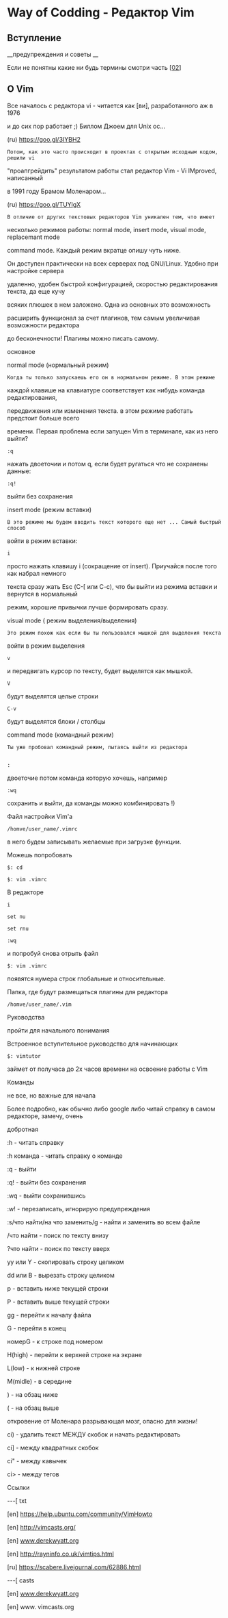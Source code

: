 <!--
File          : 03.md

Created       : Tue 07 Jul 2015 22:58:41
Last Modified : Fri 10 Jul 2015 23:49:20
Maintainer    : sharlaran
-->


# Way of Codding - Редактор Vim #

## Вступление ##

__предупреждения и советы __

Если не понятны какие ни будь термины смотри часть \[[02](./02.md)\]


## О Vim ##

Все началось с редактора vi - читается как [ви], разработанного аж в 1976

и до сих пор работает ;) Биллом Джоем для Unix ос...

(ru) https://goo.gl/3IYBH2

    Потом, как это часто происходит в проектах с открытым исходным кодом, решили vi

"проапгрейдить"  результатом работы стал редактор Vim - Vi IMproved, написанный

в 1991 году Брамом Моленаром...

(ru) https://goo.gl/TUYlgX

    В отличие от других текстовых редакторов Vim уникален тем, что имеет

несколько режимов работы: normal mode, insert mode, visual mode, replacemant mode

command mode. Каждый режим вкратце опишу чуть ниже.

   Он доступен практически на всех серверах под GNU/Linux. Удобно при настройке сервера

удаленно, удобен быстрой конфигурацией, скоростью редактирования текста, да еще кучу

всяких плюшек в нем заложено. Одна из основных это возможность

расширить функционал за счет плагинов, тем самым увеличивая возможности редактора

до бесконечности! Плагины можно писать самому.


основное

 normal mode  (нормальный режим)

    Когда ты только запускаешь его он в нормальном режиме. В этом режиме

каждой клавише на клавиатуре соответствует как нибудь команда редактирования,

передвижения или изменения текста. в этом режиме работать предстоит больше всего

времени. Первая проблема если запущен Vim в терминале, как из него выйти?


    :q


нажать двоеточии и потом q, если будет ругаться что не сохранены данные:


    :q!


выйти без сохранения


insert mode (режим вставки)

    В это режиме мы будем вводить текст которого еще нет ... Самый быстрый способ

войти в режим вставки:


    i 


просто нажать клавишу i (сокращение от insert). Приучайся после того как набрал немного

текста сразу жать  Esc (С-[ или С-с), что бы выйти из режима вставки и вернутся в нормальный

режим, хорошие привычки лучше формировать сразу.


visual mode ( режим выделения/выделения)

    Это режим похож как если бы ты пользовался мышкой для выделения текста

войти в режим выделения


    v


и передвигать курсор по тексту, будет выделятся как мышкой.


    V


будут выделятся целые строки


    C-v


будут выделятся блоки / столбцы


command mode (командный режим)

    Ты уже пробовал командный режим, пытаясь выйти из редактора


    :


двоеточие потом команда которую хочешь, например


    :wq


сохранить и выйти, да команды можно комбинировать !)


Файл настройки Vim'a


    /homve/user_name/.vimrc


в него будем записывать желаемые при загрузке функции.


Можешь попробовать


    $: cd

    $: vim .vimrc 


 В редакторе


    i

    set nu

    set rnu

    :wq


и попробуй снова отрыть файл


    $: vim .vimrc


появятся нумера строк глобальные и относительные.



Папка, где будут размещаться плагины для редактора


    /homve/user_name/.vim


 

Руководства

пройти для начального понимания 


Встроенное вступительное руководство для начинающих


    $: vimtutor


займет от получаса до 2х часов времени на освоение работы с Vim



Команды

не все, но важные для начала


Более подробно, как обычно либо google либо читай справку в самом редакторе, замечу, очень

добротная


:h                  -   читать справку

:h команда    -    читать справку о команде

:q                  -    выйти

:q!                 -    выйти без сохранения

:wq                -    выйти сохранившись

:w!                 -    перезаписать, игнорирую предупреждения

:s/что найти/на что заменить/g    -    найти и заменить во всем файле


/что найти    -  поиск по тексту внизу

?что найти   - поиск по тексту вверх


yy или Y    -    скопировать строку целиком

dd или В    -   вырезать строку целиком

p               -    вставить ниже текущей строки

P               -    вставить выше текущей строки


gg    -    перейти к началу файла

G    -     перейти в конец

номерG   -    к строке под номером

H(high)    -    перейти к верхней строке на экране

L(low)      -    к нижней строке

M(midle)  -    в середине 

)              -   на обзац ниже

(              -   на обзац выше 



откровение от Моленара разрывающая мозг, опасно для жизни!


ci)   -   удалить текст МЕЖДУ скобок и начать редактировать

ci]   -  между квадратных скобок

ci"   -  между кавычек

ci>  -   между тегов

 

Ссылки


---[ txt


[en] https://help.ubuntu.com/community/VimHowto

[en] http://vimcasts.org/

[en] www.derekwyatt.org

[en] http://rayninfo.co.uk/vimtips.html

[ru] https://scabere.livejournal.com/62886.html


---[ casts

[en] www.derekwyatt.org

[en] www. vimcasts.org
